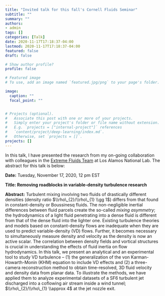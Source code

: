 ```yaml
---
title: "Invited talk for this fall's Cornell Fluids Seminar"
subtitle: ""
summary: ""
authors: 
- admin
tags: []
categories: [Talk]
date: 2020-11-17T17:18:37-04:00
lastmod: 2020-11-17T17:18:37-04:00
featured: false
draft: false

# Show author profile?
profile: false  

# Featured image
# To use, add an image named `featured.jpg/png` to your page's folder.

image:
  caption: ""
  focal_point: ""


# Projects (optional).
#   Associate this post with one or more of your projects.
#   Simply enter your project's folder or file name without extension.
#   E.g. `projects = ["internal-project"]` references 
#   `content/project/deep-learning/index.md`.
#   Otherwise, set `projects = []`.
projects: []
---
```


In this talk, I have presented the research from my on-going collaboration with colleagues in the [Extreme Fluids Team](https://www.lanl.gov/projects/shocktube/index.html) at Los Alamos National Lab. The abstract for this talk is below:


**Date:** Tuesday, November 17, 2020, 12 pm EST 

**Title: Removing roadblocks in variable-density turbulence research**

**Abstract:** Turbulent mixing involving two fluids of drastically different densities (density ratio $\\rho\_{2}/\\rho\_{1} \\gg 1$) differs from that found in constant-density or Boussinesq fluids. The non-negligible inertial differences between fluid parcels create the so-called _mixing asymmetry_; the hydrodynamics of a light fluid penetrating into a dense fluid is different from that of the dense fluid into the lighter one. Existing turbulence theories and models based on constant-density flows are inadequate when they are used to predict variable-density (VD) flows. Further, it becomes necessary to simultaneously measure density and velocity as the density is now an active scalar. The correlation between density fields and vortical structures is crucial in understanding the effects of fluid inertia on flow hydrodynamics. In this talk, we present an analytical and an experimental tool to study VD turbulence – (1) the generalization of the von Karman-Howarth-Monin (KHM) equation to include VD effects and (2) a three-camera reconstruction method to obtain time-resolved, 3D fluid velocity and density data from planar data. To illustrate the methods, we have applied them to analyze experimental datasets of a SF6 turbulent jet discharged into a coflowing air stream inside a wind tunnel; $\\rho\_{2}/\\rho\_{1} \\approx 4$ at the jet nozzle exit. 
